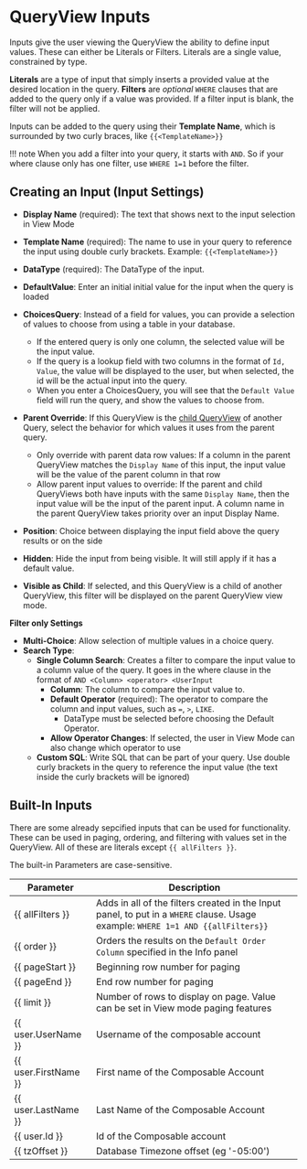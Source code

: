 # QueryView Inputs

Inputs give the user viewing the QueryView the ability to define input values. These can either be Literals or Filters. Literals are a single value, constrained by type.

**Literals** are a type of input that simply inserts a provided value at the desired location in the query.
**Filters** are *optional* `WHERE` clauses that are added to the query only if a value was provided. If a filter input is blank, the filter will not be applied.

Inputs can be added to the query using their **Template Name**, which is surrounded by two curly braces, like `{{<TemplateName>}}`

!!! note
    When you add a filter into your query, it starts with `AND`. So if your where clause only has one filter, use `WHERE 1=1` before the filter.

## Creating an Input (Input Settings)

- **Display Name** (required): The text that shows next to the input selection in View Mode
- **Template Name**  (required): The name to use in your query to reference the input using double curly brackets. Example: `{{<TemplateName>}}`
- **DataType** (required): The DataType of the input.
- **DefaultValue**: Enter an initial initial value for the input when the query is loaded
- **ChoicesQuery**: Instead of a field for values, you can provide a selection of values to choose from using a table in your database. 
  - If the entered query is only one column, the selected value will be the input value.
  - If the query is a lookup field with two columns in the format of `Id, Value`, the value will be displayed to the user, but when selected, the id will be the actual input into the query.
  - When you enter a ChoicesQuery, you will see that the `Default Value` field will run the query, and show the values to choose from.
- **Parent Override**: If this QueryView is the [child QueryView](./ChildrenQueries.md) of another Query, select the behavior for which values it uses from the parent query.
  - Only override with parent data row values: If a column in the parent QueryView matches the `Display Name` of this input, the input value will be the value of the parent column in that row
  - Allow parent input values to override: If the parent and child QueryViews both have inputs with the same `Display Name`, then the input value will be the input of the parent input. A column name in the parent QueryView takes priority over an input Display Name.

- **Position**: Choice between displaying the input field above the query results or on the side
- **Hidden**: Hide the input from being visible. It will still apply if it has a default value.
- **Visible as Child**: If selected, and this QueryView is a child of another QueryView, this filter will be displayed on the parent QueryView view mode.

**Filter only Settings**

- **Multi-Choice**: Allow selection of multiple values in a choice query.
- **Search Type**:
  - **Single Column Search**: Creates a filter to compare the input value to a column value of the query. It goes in the where clause in the format of `AND <Column> <operator> <UserInput`
    - **Column**: The column to compare the input value to.
    - **Default Operator** (required): The operator to compare the column and input values, such as `=`, `>`, `LIKE`.
      - DataType must be selected before choosing the Default Operator.
    - **Allow Operator Changes**: If selected, the user in View Mode can also change which operator to use
  - **Custom SQL**: Write SQL that can be part of your query. Use double curly brackets in the query to reference the input value (the text inside the curly brackets will be ignored)

## Built-In Inputs

There are some already sepcified inputs that can be used for functionality. These can be used in paging, ordering, and filtering with values set in the QueryView. All of these are literals except `{{ allFilters }}`.

The built-in Parameters are case-sensitive.

| Parameter            | Description                                                  |
| -------------------- | ------------------------------------------------------------ |
| {{ allFilters }}     | Adds  in all of the filters created in the Input panel, to put in a `WHERE` clause. Usage example: `WHERE 1=1 AND {{allFilters}}` |
| {{ order }}          | Orders the results on the `Default Order Column` specified in the Info panel |
| {{ pageStart }}      | Beginning row number for paging                              |
| {{ pageEnd }}        | End row number for paging                                    |
| {{ limit }}          | Number of rows to display on page. Value can be set in View mode paging features |
| {{ user.UserName }}  | Username of the composable account                           |
| {{ user.FirstName }} | First name of the Composable Account                         |
| {{ user.LastName }}  | Last Name of the Composable Account                          |
| {{ user.Id }}        | Id of the Composable account                                 |
| {{ tzOffset }}       | Database Timezone offset (eg '-05:00')                       |

